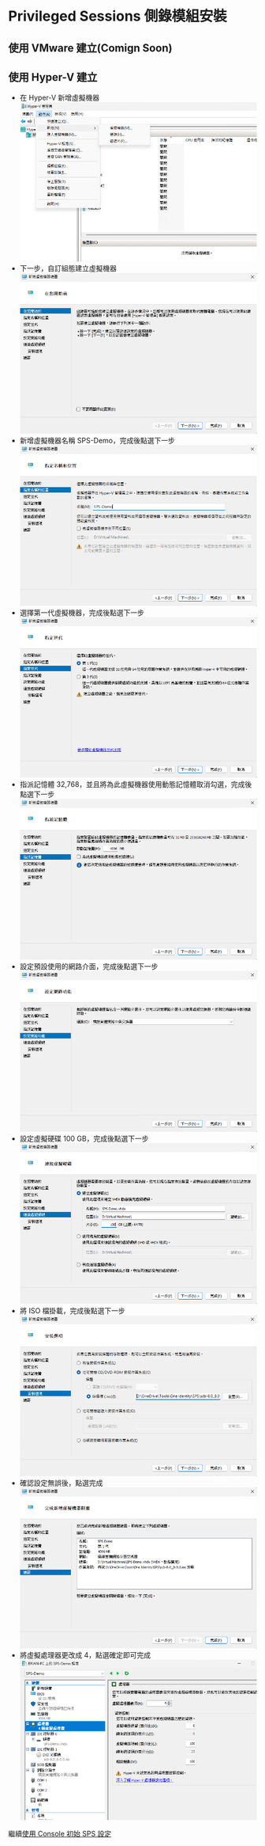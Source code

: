 # Privileged Sessions 側錄模組安裝 <br>

## 使用 VMware 建立(Comign Soon)

## 使用 Hyper-V 建立

- 在 Hyper-V 新增虛擬機器<br>
  ![GITHUB](/images/sps/1.png "新增虛擬機器")<br>
- 下一步，自訂組態建立虛擬機器<br>
  ![GITHUB](/images/sps/2.png "自訂組態建立虛擬機器")<br>
- 新增虛擬機器名稱 SPS-Demo，完成後點選下一步<br>
  ![GITHUB](/images/sps/3.png "新增虛擬機器名稱")<br>
- 選擇第一代虛擬機器，完成後點選下一步<br>
  ![GITHUB](/images/sps/4.png "選擇第一代虛擬機器")<br>
- 指派記憶體 32,768，並且將為此虛擬機器使用動態記憶體取消勾選，完成後點選下一步<br>
  ![GITHUB](/images/sps/5.png "指派記憶體")<br>
- 設定預設使用的網路介面，完成後點選下一步<br>
  ![GITHUB](/images/sps/6.png "指派記憶體")<br>
- 設定虛擬硬碟 100 GB，完成後點選下一步<br>
  ![GITHUB](/images/sps/7.png "虛擬硬碟")<br>
- 將 ISO 檔掛載，完成後點選下一步<br>
  ![GITHUB](/images/sps/8.png "ISO 檔掛載")<br>
- 確認設定無誤後，點選完成<br>
  ![GITHUB](/images/sps/9.png "確認設定無誤")<br>
- 將虛擬處理器更改成 4，點選確定即可完成<br>
  ![GITHUB](/images/sps/10.png "虛擬處理器更改")<br>

繼續[使用 Console 初始 SPS 設定](/sps_init.md)<br>
